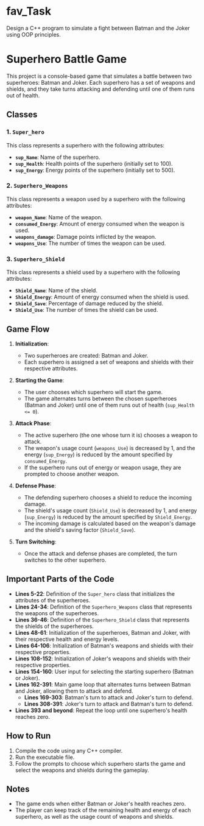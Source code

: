 # fav_Task
Design a C++ program to simulate a fight between Batman and the Joker using OOP principles.

# Superhero Battle Game

This project is a console-based game that simulates a battle between two superheroes: Batman and Joker. Each superhero has a set of weapons and shields, and they take turns attacking and defending until one of them runs out of health.

## Classes

### 1. `Super_hero`
This class represents a superhero with the following attributes:
- **`sup_Name`**: Name of the superhero.
- **`sup_Health`**: Health points of the superhero (initially set to 100).
- **`sup_Energy`**: Energy points of the superhero (initially set to 500).

### 2. `Superhero_Weapons`
This class represents a weapon used by a superhero with the following attributes:
- **`weapon_Name`**: Name of the weapon.
- **`consumed_Energy`**: Amount of energy consumed when the weapon is used.
- **`weapons_damage`**: Damage points inflicted by the weapon.
- **`weapons_Use`**: The number of times the weapon can be used.

### 3. `Superhero_Shield`
This class represents a shield used by a superhero with the following attributes:
- **`Shield_Name`**: Name of the shield.
- **`Shield_Energy`**: Amount of energy consumed when the shield is used.
- **`Shield_Save`**: Percentage of damage reduced by the shield.
- **`Shield_Use`**: The number of times the shield can be used.

## Game Flow

1. **Initialization**:
   - Two superheroes are created: Batman and Joker.
   - Each superhero is assigned a set of weapons and shields with their respective attributes.

2. **Starting the Game**:
   - The user chooses which superhero will start the game.
   - The game alternates turns between the chosen superheroes (Batman and Joker) until one of them runs out of health (`sup_Health <= 0`).

3. **Attack Phase**:
   - The active superhero (the one whose turn it is) chooses a weapon to attack.
   - The weapon's usage count (`weapons_Use`) is decreased by 1, and the energy (`sup_Energy`) is reduced by the amount specified by `consumed_Energy`.
   - If the superhero runs out of energy or weapon usage, they are prompted to choose another weapon.

4. **Defense Phase**:
   - The defending superhero chooses a shield to reduce the incoming damage.
   - The shield's usage count (`Shield_Use`) is decreased by 1, and energy (`sup_Energy`) is reduced by the amount specified by `Shield_Energy`.
   - The incoming damage is calculated based on the weapon's damage and the shield's saving factor (`Shield_Save`).

5. **Turn Switching**:
   - Once the attack and defense phases are completed, the turn switches to the other superhero.

## Important Parts of the Code

- **Lines 5-22**: Definition of the `Super_hero` class that initializes the attributes of the superheroes.
- **Lines 24-34**: Definition of the `Superhero_Weapons` class that represents the weapons of the superheroes.
- **Lines 36-46**: Definition of the `Superhero_Shield` class that represents the shields of the superheroes.
- **Lines 48-61**: Initialization of the superheroes, Batman and Joker, with their respective health and energy levels.
- **Lines 64-106**: Initialization of Batman's weapons and shields with their respective properties.
- **Lines 108-152**: Initialization of Joker's weapons and shields with their respective properties.
- **Lines 154-160**: User input for selecting the starting superhero (Batman or Joker).
- **Lines 162-391**: Main game loop that alternates turns between Batman and Joker, allowing them to attack and defend.
  - **Lines 169-303**: Batman's turn to attack and Joker's turn to defend.
  - **Lines 308-391**: Joker's turn to attack and Batman's turn to defend.
- **Lines 393 and beyond**: Repeat the loop until one superhero's health reaches zero.

## How to Run

1. Compile the code using any C++ compiler.
2. Run the executable file.
3. Follow the prompts to choose which superhero starts the game and select the weapons and shields during the gameplay.

## Notes

- The game ends when either Batman or Joker's health reaches zero.
- The player can keep track of the remaining health and energy of each superhero, as well as the usage count of weapons and shields.

